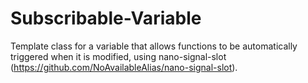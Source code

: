 # Subscribable-Variable
Template class for a variable that allows functions to be automatically triggered when it is modified, using nano-signal-slot (https://github.com/NoAvailableAlias/nano-signal-slot).
